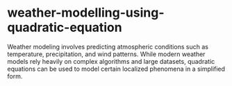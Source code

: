 # weather-modelling-using-quadratic-equation
Weather modeling involves predicting atmospheric conditions such as temperature, precipitation, and wind patterns. While modern weather models rely heavily on complex algorithms and large datasets, quadratic equations can be used to model certain localized phenomena in a simplified form.
